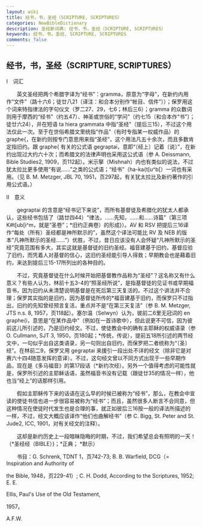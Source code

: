 ```yaml
---
layout: wiki
title: 经书，书，圣经（SCRIPTURE, SCRIPTURES）
categories: NewBibleDictionary
description: 圣经新词典: 经书，书，圣经（SCRIPTURE, SCRIPTURES）
keywords: 经书，书，圣经, SCRIPTURE, SCRIPTURES
comments: false
---
```


## 经书，书，圣经（SCRIPTURE, SCRIPTURES）

Ⅰ　词汇

　　英文圣经把两个希腊字译为“经书”：gramma，原意为“字母”，在新约内用作“文件”（路十六6；徒廿八21〔译注：和合本分别作“帐目、信件”〕）；保罗用这个词来特指律法的字句仪文（罗二27、29，七6；林后三6）；gramma 的众数词则用于摩西的“经书”（约五47）、神圣或世俗的“学问”（约七15〔和合本作“书”〕；徒廿六24），并在短语 ta hiera grammata 中指“圣经”（提后三15），不过这个用法仅此一次。至于在世俗希腊文里统指“作品”（有时专指某一权威作品）的 graphe{，在新约则按专门意思用来指“圣经”，这个用法凡五十余次，而且多数肯定指旧约。跟 graphe{ 有关的公式语 gegraptai，意即“〔经上〕记着〔说〕”，在新约出现过大约六十次；而希腊文的法律声明也采用这公式语（参 A. Deissmann, Bible Studies2, 1909，页112起）。米示拏（Mishnah）内也有类似的说法，不过犹太拉比更多使用“有说……”之类的公式语；“经书”（ha-ka{t[u^b[）一词也有采用。（见 B. M. Metzger, JBL 70, 1951，页297起，有关犹太拉比及新约著作的引用公式语。）

Ⅱ　意义

　　gegraptai 的含意是“经书记下来说”，而所有基督徒及希腊化的犹太人都承认，这些经书包括了（路廿四44）“律法，……先知，……和……诗篇”（第三项 K#t[ub[i^m，就是“圣卷”；*旧约正典卷）的形成}）。AV 和 RSV 把提后三16译作“每处（所有）圣经都是神所默示的”，虽然这个译法可能比 RV 及 NEB 的版本“凡神所默示的圣经......”）优胜，不过，昔日应该没有人会怀疑“凡神所默示的圣经”究竟范围有多大，其实这就是基督徒的旧约圣经。福音建基于旧约，基督应验了旧约，而凭着人对基督的信心，这旧约圣经能引导人得救；早期教会也是藉着旧约，来达到提后三15-17所列出的各种目的。

　　不过，究竟基督徒在什么时候开始把基督教作品称为“圣经”？这名称又有什么意义？有些人认为，林前十五3-4的“照圣经所说”，是指基督徒的见证书或早期福音书，因为旧约从未清楚说明基督是在死后第三天复活的。不过这个讲法并不合理；保罗其实指的是旧约，因为基督徒所传的*福音建基于旧约，而保罗只不过指出，旧约的先知曾经预言复活，重点并不是“在第三天复活”（参 B. M. Metzger, JTS n.s. 8, 1957，页118起）。塞尔温（Selwyn）认为，彼前二6里无冠词的 en graphe{i，意思是“在某作品中”（例如在一首诗歌中），但此说更不可信，因为彼前这儿所引述的，乃是旧约经文。不过，使徒教会中的确有主耶稣的权威语录（参 O. Cullmann, SJT 3, 1950，页180起；*传统，传说），提前五18所引述的两节经文中，一句似乎出自这类语录，另一句则出自旧约，而保罗把二者统称为“〔圣〕经”。在林前二9，保罗又用 gegraptai 来援引一段出处不详的经文（除非它是对赛六十四4随意发挥的意译）。不过，这句经文曾以不同方式出现于一些早期作品，现在是《多马福音》的第17段话（*新约次经）。另外一个值得考虑的可能性就是，保罗所引述的主耶稣话语，虽然福音书没有记载（跟徒廿35的情况一样），他也当“经上”的话那样引用。

　　假如主耶稣传下来的话语在这么早的时候已被称为“经书”，那么，在教会中宣读的使徒书信也进一步很容易被称为“经书”；而且，虽然很多人断言不会同意，但这种情况在使徒时代发生也是合理的事，就正如彼后三16按一般的译法所描述的一样，不过，经文大概应该译作“他们也曲解经书”（参 C. Bigg, St. Peter and St. Jude2, ICC, 1901，对有关经文的注释）。

　　这却是新约历史上一段暗昧隐晦的时期，不过，我们希望总会有照明的一天！（*圣经经（BIBLE）}；*正典； *默示）

　　书目：G. Schrenk, TDNT 1，页742-73; B. B. Warfield, DCG（= Inspiration and Authority of

the Bible, 1948，页229-41）; C. H. Dodd, According to the Scriptures, 1952; E. E.

Ellis, Paul's Use of the Old Testament,

1957。

A.F.W.








